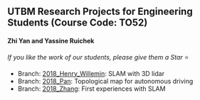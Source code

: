 ## UTBM Research Projects for Engineering Students (Course Code: TO52)

#### Zhi Yan and Yassine Ruichek

*If you like the work of our students, please give them a Star* :star:

* Branch: [2018_Henry_Willemin](https://github.com/epan-utbm/TO52/tree/2018_Henry_Willemin): SLAM with 3D lidar
* Branch: [2018_Pan](https://github.com/epan-utbm/TO52/tree/2018_Pan): Topological map for autonomous driving
* Branch: [2018_Zhang](https://github.com/epan-utbm/TO52/tree/2018_Zhang): First experiences with SLAM
